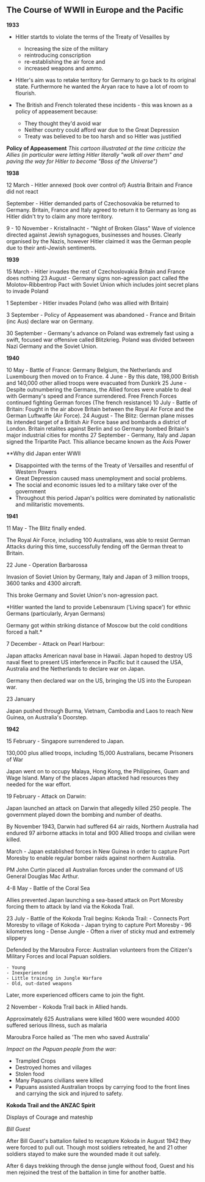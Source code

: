 ## The Course of WWII in Europe and the Pacific

**1933**

- Hitler startds to violate the terms of the Treaty of Vesailles by
	- Increasing the size of the military
	- reintroducing conscription
	- re-establishing the air force and
	- increased weapons and ammo.
- Hitler's aim was to retake territory for Germany to go back to its original state. Furthermore he wanted the Aryan race to have a lot of room to flourish.

- The British and French tolerated these incidents - this was known as a policy of appeasement because:
	- They thought they'd avoid war
	- Neither country could afford war due to the Great Depression
	- Treaty was believed to be too harsh and so Hitler was justified

**Policy of Appeasement**
*This cartoon illustrated at the time criticize the Allies (in particular were letting Hitler literally "walk all over them" and paving the way for Hitler to become "Boss of the Universe")*

**1938**

 12 March - Hitler annexed (took over control of) Austria
					Britain and France did not react

September - Hitler demanded parts of Czechosovakia be returned to Germany.
					Britain, France and Italy agreed to return it to Germany as long as Hitler didn't try to claim any more territory.

9 - 10 November - Kristallnacht - "Night of Broken Glass"
					Wave of violence directed against Jewish synagogues, businesses and houses.
					Clearly organised by the Nazis, however Hitler claimed it was the German people due to their anti-Jewish sentiments.

**1939**

15 March - Hitler invades the rest of Czechoslovakia
					Britain and France does nothing
23 August - Germany signs non-agression pact called fthe Molotov-Ribbentrop Pact with Soviet Union which includes joint secret plans to invade Poland

1 September - Hitler invades Poland (who was allied with Britain)

3 September - Policy of Appeasement was abandoned - France and Britain (inc Aus) 
                          declare war on Germany.

30 September - Germany's advance on Poland was extremely fast using a swift, focused 
                            war offensive called Blitzkrieg. Poland was divided between Nazi Germany and the Soviet Union.

**1940**

10 May - Battle of France: Germany Belgium, the Netherlands and Luxembourg
											then moved on to France.
4 June - By this date, 198,000 British and 140,000 other allied troops were evacuated from 
               Dunkirk
25 June - Despite outnumbering the Germans, the Allied forces were unable to deal with 
                Germany's speed and France surrendered.
			Free French Forces continued fighting German forces (The french resistance)
10 July - Battle of Britain: Fought in the air above Britain between the Royal Air Force and 
                the German Luftwaffe (Air Force).
24 August - The Blitz: German plane misses its intended target of a British Air Force base 
                     and bombards a district of London. Britain retalites against Berlin and so Germany bombed Britain's major industrial cities for months
27 September - Germany, Italy and Japan signed the Tripartite Pact. This alliance became 
                            known as the Axis Power

**Why did Japan enter WWII

- Disappointed with the terms of the Treaty of Versailles and resentful of Western Powers
- Great Depression caused mass unemployment and social problems.
- The social and economic issues led to a military take over of the government
- Throughout this period Japan's politics were dominated by nationalistic and militaristic movements.

**1941**

11 May - The Blitz finally ended.

The Royal Air Force, including 100 Australians, was able to resist German Attacks during this time, successfully fending off the German threat to Britain.

22 June - Operation Barbarossa

Invasion of Soviet Union by Germany, Italy and Japan of 3 million troops, 3600 tanks and 4300 aircraft.

This broke Germany and Soviet Union's non-agression pact.

*Hitler wanted the land to provide Lebensraum ('Living space') for ethnic Germans (particularly, Aryan Germans)

Germany got within striking distance of Moscow but the cold conditions forced a halt.*

7 December - Attack on Pearl Harbour:

Japan attacks American naval base in Hawaii.
Japan hoped to destroy US naval fleet to present US interference in Pacific but it caused the USA, Australia and the Netherlands to declare war on Japan.

Germany then declared war on the US, bringing the US into the European war.

23 January 

Japan pushed through Burma, Vietnam, Cambodia and Laos to reach New Guinea, on Australia's Doorstep.

**1942**

15 February - Singapore surrendered to Japan.

130,000 plus allied troops, including 15,000 Australians, became Prisoners of War

Japan went on to occupy Malaya, Hong Kong, the Philippines, Guam and Wage Island. Many of the places Japan attacked had resources they needed for the war effort.

19 February - Attack on Darwin:

Japan launched an attack on Darwin that allegedly killed 250 people. The government played down the bombing and number of deaths.

By November 1943, Darwin had suffered 64 air raids, Northern Australia had endured 97 airborne attacks in total and 900 Allied troops and civilian were killed.

March - Japan established forces in New Guinea in order to capture Port Moresby to enable regular bomber raids against northern Australia.

PM John Curtin placed all Australian forces under the command of US General Douglas Mac Arthur.

4-8 May - Battle of the Coral Sea

Allies prevented Japan launching a sea-based attack on Port Moresby forcing them to attack by land via the Kokoda Trail.

23 July - Battle of the Kokoda Trail begins:
Kokoda Trail:
	- Connects Port Moresby to village of Kokoda
	- Japan trying to capture Port Moresby
	- 96 kilometres long
	- Dense Jungle
	- Often a river of sticky mud and extremely slippery

Defended by the Maroubra Force:
Australian volunteers from the Citizen's Military Forces and local Papuan soldiers.

	- Young
	- Inexperienced
	- Little training in Jungle Warfare
	- Old, out-dated weapons
Later, more experienced officers came to join the fight.

2 November - Kokoda Trail back in Allied hands.

Approximately 625 Australians were killed
1600 were wounded
4000 suffered serious illness, such as malaria

Maroubra Force hailed as 'The men who saved Australia'

*Impact on the Papuan people from the war:*

- Trampled Crops
- Destroyed homes and villages
- Stolen food
- Many Papuans civilians were killed
- Papuans assisted Australian troops by carrying food to the front lines and carrying the sick and injured to safety.

**Kokoda Trail and the ANZAC Spirit**

Displays of Courage and mateship

*Bill Guest*

After Bill Guest's battalion failed to recapture Kokoda in August 1942 they were forced to pull out. Though most soldiers retreated, he and 21 other soldiers stayed to make sure the wounded made it out safely.

After 6 days trekking through the dense jungle without food, Guest and his men rejoined the trest of the battalion in time for another battle.